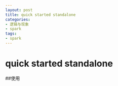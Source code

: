 ```yaml
---
layout: post
title: quick started standalone
categories:
- 逻辑与现象
- spark
tags:
- spark
---
```



 quick started standalone
============


##使用
